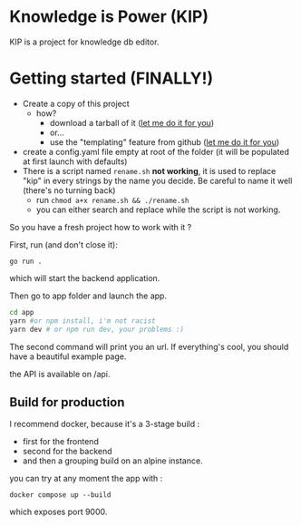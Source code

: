 Knowledge is Power (KIP)
=================

KIP is a project for knowledge db editor. 

# Getting started (FINALLY!)

- Create a copy of this project
  - how?
    - download a tarball of it ([let me do it for you](https://github.com/decima/svelte-go-kip/archive/refs/heads/main.zip))
    - or...
    - use the "templating" feature from github ([let me do it for you](https://github.com/decima/svelte-go-kip/generate))
- create a config.yaml file empty at root of the folder (it will be populated at first launch with defaults)
- There is a script named `rename.sh` **not working**, it is used to replace "kip" in every strings by the name you decide. Be careful to name it well (there's no turning back)
  - run `chmod a+x rename.sh && ./rename.sh`
  - you can either search and replace while the script is not working.

So you have a fresh project how to work with it ? 

First, run (and don't close it):
```
go run .
```
which will start the backend application.

Then go to app folder and launch the app.

```bash
cd app
yarn #or npm install, i'm not racist
yarn dev # or npm run dev, your problems :) 
```
The second command will print you an url. 
If everything's cool, you should have a beautiful example page.

the API is available on /api. 

## Build for production

I recommend docker, because it's a 3-stage build : 
- first for the frontend
- second for the backend
- and then a grouping build on an alpine instance.

you can try at any moment the app with : 
```
docker compose up --build
```
which exposes port 9000. 
